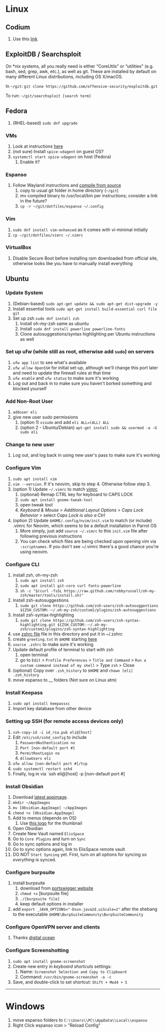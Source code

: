 # Linux

## Codium
1. Use this [link](https://gitlab.com/paulcarroty/vscodium-deb-rpm-repo)

## ExploitDB / Searchsploit
On \*nix systems, all you really need is either “CoreUtils” or “utilities” (e.g. bash, sed, grep, awk, etc.), as well as git. These are installed by default on many different Linux distributions, including OS X/macOS.

In `~/git`:
`git clone https://github.com/offensive-security/exploitdb.git`

To run:
`~/git/searchsploit [search term]`

## Fedora
1. (RHEL-based) `sudo dnf upgrade`

### VMs
1. Look at instructions [here]([200~https://docs.fedoraproject.org/en-US/quick-docs/getting-started-with-virtualization/)
2. (not sure) Install `spice-vdagent` on guest OS?
3. `systemctl start spice-vdagent` on host (Fedora)
	1. Enable it?

### Espanso
1. Follow Wayland instructions and [compile from source](https://espanso.org/docs/install/linux/#install-on-wayland)
	1. copy to usual git folder in home directory (`~/git`)
	2. mv compiled binary to /usr/local/bin per instructions; consider a link in the future?
	3. `cp -r ~/git/dotfiles/espanso ~/.config`

### Vim
1. `sudo dnf install vim-enhanced` as it comes with vi-minimal initially
2. `cp ~/git/dotfiles/vimrc ~/.vimrc`

### VirtualBox
1. Disable Secure Boot before installing rpm downloaded from official site, otherwise looks like you have to manually install everything

## Ubuntu

### Update System
1. (Debian-based) `sudo apt-get update && sudo apt-get dist-upgrade -y`
2. Install essential tools `sudo apt-get install build-essential curl file git`
3. Set up zsh `sudo dnf install zsh`
	1. Install oh-my-zsh same as ubuntu
	2. Install `sudo dnf install powerline powerline-fonts`
	3. Clone autosuggestions/syntax highlighting per Ubuntu instructions as well 

### Set up ufw (while still as root, otherwise add `sudo`) on servers
1. `ufw app list` to see what's available
2. `ufw allow OpenSSH` for initial set-up, although we'll change this port later and need to update the firewall rules at that time
3. `ufw enable` and `ufw status` to make sure it's working
4. Log out and back in to make sure you haven't borked something and blocked yourself

### Add Non-Root User
1. `adduser eli`
2. give new user sudo permissions
    1. (option 1) `visudo` and add `eli ALL=(ALL) ALL`
    2. (option 2 - Ubuntu/Debian) `apt-get install sudo && usermod -a -G sudo eli` 

### Change to new user
1. Log out, and log back in using new user's pass to make sure it's working

### Configure Vim
1. `sudo apt install vim`
2. `vim --version`. If it's neovim, skip to step 4. Otherwise follow step 3.
3. (option 1) Update `~/.vimrc` to match [vimrc](vimrc)
    1. (optional) Remap CTRL key for keyboard to CAPS LOCK
      1. `sudo apt install gnome-tweak-tool`
      2. open tweak tool
      3. _Keyboard & Mouse_ > _Additional Layout Options_ > _Caps Lock Behavior_ > select _Caps Lock is also a Ctrl_
4.  (option 2) Update `$HOME/.config/nvim/init.vim` to match (or include) .vimrc for Neovim, which seems to be a default installation in Parrot OS
    1. More simply, just add `source ~/.vimrc` to this `init.vim` file after following previous instructions
    2. You can check which files are being checked upon opening vim via `:scriptnames`. If you don't see ~/.vimrc there's a good chance you're using neovim.       

### Configure CLI
1. install zsh, oh-my-zsh
    1. `sudo apt install zsh`
    2. `sudo apt install git-core curl fonts-powerline`
    3. `sh -c "$(curl -fsSL https://raw.github.com/robbyrussell/oh-my-zsh/master/tools/install.sh)"`
2. Install zsh-autosuggestions
    1. `sudo git clone https://github.com/zsh-users/zsh-autosuggestions ${ZSH_CUSTOM:-~/.oh-my-zsh/custom}/plugins/zsh-autosuggestions`  
3. Install zsh-syntax-highlighting
    1. `sudo git clone https://github.com/zsh-users/zsh-syntax-highlighting.git ${ZSH_CUSTOM:-~/.oh-my-zsh/custom}/plugins/zsh-syntax-highlighting`  
4. use [zshrc file](zshrc) file in this directory and put it in ~/.zshrc
5. create `greeting.txt` in `$HOME` starting [here](http://www.patorjk.com/software/taag/#p=display&f=Doom&t=once%20more%0Ainto%20the%20%0Abreach)
6. `source .zshrc` to make sure it's working
7. Update default profile of terminal to start with zsh
    1. open terminal 
    2. go to `Edit` >  `Profile Preferences` > `Title and Command` > `Run a custom command instead of my shell` > Type `zsh` > Close
8. (optional) Copy over `.zsh_history` to `$HOME` and `chown [eli] .zsh_history`  
9. move espanso to __ folders (Not sure on Linux atm)

### Install Keepass
1. `sudo apt install keepassxc`
2. Import key database from other device

### Setting up SSH (for remote access devices only)
1. `ssh-copy-id -i id_rsa.pub eli@[host]`
2. Edit `/etc/ssh/sshd_config` to include
    1.  `PasswordAuthentication no`
    2. `Port [non-default port #]`
    3. `PermitRootLogin no`
    4. `AllowUsers eli`
5. `ufw allow [non-default port #]/tcp`
6. `sudo systemctl restart sshd`
7. Finally, log in via `ssh eli@[host] -p [non-default port #]

### Install Obsidian
1. Download [latest appimage](https://obsidian.md/download).
2. `mkdir ~/AppImages`
3. `mv [Obsidian.AppImage] ~/AppImages`
4. `chmod +x [Obsidian.AppImage]`
5. Add to menus (depends on OS)
    1. Use [this logo](obsidian-logo.png) for the thumbnail 
6. Open Obsidian
7. Create New Vault named `ElisSpace`
8. Go to `Core Plugins` and turn on `Sync`
9. Go to sync options and log in 
10. Go to sync options again, link to ElisSpace remote vault
11. DO NOT `Start Syncing` yet. First, turn on all options for syncing so _everything_ is synced.

### Configure burpsuite
1. install burpsuite
    1. download from [portswigger website](https://portswigger.net/burp/releases/community/latest)
    2. `chmod +x` [burpsuite file]
    3. `./[burpsuite file]`
    4. keep default options in installer 
3. add `export _JAVA_OPTIONS="-Dsun.java2d.uiScale=2"` after the shebang to the executable `$HOME\BurpSuiteCommunity\BurpSuiteCommunity` 

### Configure OpenVPN server and clients
1. Thanks [digital ocean](https://www.digitalocean.com/community/tutorials/how-to-set-up-and-configure-an-openvpn-server-on-ubuntu-20-04)

### Configure Screenshotting
1. `sudo apt install gnome-screenshot`
2. Create new entry in _keyboard shortcuts_ settings:
    1. Name: `Screenshot Selection and Copy to Clipboard`
    2. Command: `/usr/bin/gnome-screenshot -a -c`
3. Save, and double-click to set shortcut: `Shift + Mod4 + S`
---
# Windows
1. move espanso folders to `C:\\Users\\PC\\AppData\\Local\\espanso`
2. Right Click espanso icon > "Reload Config"

